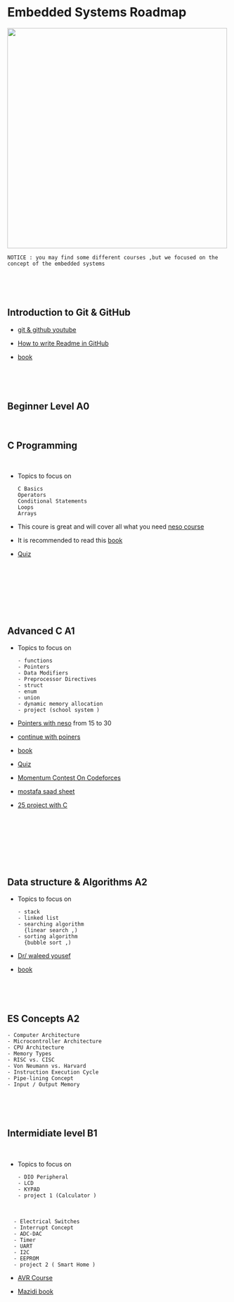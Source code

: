 # Embedded Systems Roadmap

<img src ="https://github.com/mmmmm222/Road-maps/assets/95083236/d1410caa-14e4-4524-9daa-983437828632" width = "500" height = "500">

~~~
NOTICE : you may find some different courses ,but we focused on the concept of the embedded systems
~~~

<p>&nbsp;</p>
<p>&nbsp;</p>



## Introduction to Git & GitHub

* [git & github youtube ](https://www.youtube.com/watch?v=Q6G-J54vgKc&t=7346s)

* [How to write Readme in GitHub](https://www.youtube.com/watch?v=evz1LqEomTE)

* [book](https://drive.google.com/drive/folders/1kaEu_kqoa-nUY7j8gkvGcQLsUnFywqD8)

<p>&nbsp;</p>
<p>&nbsp;</p>


##  Beginner Level A0
<p>&nbsp;</p>
<!-- ******************************************************* -->
<!-- ******************************************************* -->
<!-- ******************************************************* -->
<!-- ******************************************************* -->

## C Programming


<p>&nbsp;</p>

* Topics to focus on
  ~~~
  C Basics
  Operators
  Conditional Statements
  Loops
  Arrays
  ~~~

* This coure is great and will cover all what you need
[neso course](https://www.youtube.com/playlist?list=PLBlnK6fEyqRggZZgYpPMUxdY1CYkZtARR)

* It is recommended to read this 
[book](https://drive.google.com/file/d/1QJ39CZGrgYXs7onVxsgBOCU0gyl-_iRc/view?usp=drive_link)

* [Quiz](https://docs.google.com/forms/d/1DP4u-1MJ0XsEjqLOiJUiQHKQy11yjFofRW--Vm-704U/edit)

<p>&nbsp;</p>
<p>&nbsp;</p>
<!-- ******************************************************* -->
<!-- ******************************************************* -->
<!-- ******************************************************* -->
<!-- ******************************************************* -->
<!-- To make an embty line -->
<p>&nbsp;</p>
<p>&nbsp;</p>

<!-- ******************************************************* -->
<!-- ******************************************************* -->
<!-- ******************************************************* -->
<!-- ******************************************************* -->

## Advanced C  A1

* Topics to focus on
  ~~~
  - functions
  - Pointers
  - Data Modifiers
  - Preprocessor Directives
  - struct
  - enum
  - union
  - dynamic memory allocation
  - project (school system )
  ~~~


* [Pointers with neso](https://www.youtube.com/playlist?list=PLBlnK6fEyqRj9lld8sWIUNwlKfdUoPd1Y) from 15 to 30

* [continue with poiners](https://www.youtube.com/playlist?list=PL2_aWCzGMAwLZp6LMUKI3cc7pgGsasm2_)

* [book](https://drive.google.com/file/d/15c38tNQJIIiem_PQErl_oHzkXc9ly8Fu/view)

* [Quiz](https://docs.google.com/forms/d/1nKyrX9jb3dwwc_eUdiFucdp8qfo80etQ-b_wPP_pQl0/edit)

* [Momentum Contest On Codeforces](https://codeforces.com/group/tSRXotgMUm/contest/432087)

* [mostafa saad sheet](https://docs.google.com/spreadsheets/d/1iJZWP2nS_OB3kCTjq8L6TrJJ4o-5lhxDOyTaocSYc-k/edit#gid=84654839)

* [25 project with C](https://www.geeksforgeeks.org/c-projects/)
  
<p>&nbsp;</p>
<p>&nbsp;</p>

<!-- ******************************************************* -->
<!-- ******************************************************* -->
<!-- ******************************************************* -->
<!-- ******************************************************* -->

  
<p>&nbsp;</p>
<p>&nbsp;</p>
<!-- ******************************************************* -->
<!-- ******************************************************* -->
<!-- ******************************************************* -->
<!-- ******************************************************* -->

## Data structure & Algorithms  A2

* Topics to focus on
  ~~~
  - stack
  - linked list
  - searching algorithm
    {linear search ,)
  - sorting algorithm
    {bubble sort ,)
  ~~~
  
* [Dr/ waleed yousef](https://www.youtube.com/playlist?list=PLoK2Lr1miEm-5zCzKE8siQezj9rvQlnca)

* [book](https://drive.google.com/drive/folders/1kaEu_kqoa-nUY7j8gkvGcQLsUnFywqD8)

<p>&nbsp;</p>
<p>&nbsp;</p>

## ES Concepts  A2

  ~~~
  - Computer Architecture
  - Microcontroller Architecture
  - CPU Architecture
  - Memory Types
  - RISC vs. CISC
  - Von Neumann vs. Harvard
  - Instruction Execution Cycle
  - Pipe-lining Concept
  - Input / Output Memory
  ~~~

<p>&nbsp;</p>
<p>&nbsp;</p>


## Intermidiate level B1

<p>&nbsp;</p>

* Topics to focus on
  ~~~
  - DIO Peripheral
  - LCD
  - KYPAD
  - project 1 (Calculator )
  ~~~
<p>&nbsp;</p>

  ~~~
    - Electrical Switches
    - Interrupt Concept
    - ADC-DAC
    - Timer
    - UART
    - I2C
    - EEPROM
    - project 2 ( Smart Home )
  ~~~

  
 * [AVR Course](https://www.youtube.com/playlist?list=PLoiqjtgvXf9e2VJk8GWEXwECPM_7JRwkE)
 
 * [Mazidi book](https://drive.google.com/file/d/1zIbACN0ewcPSs0gRzlMu8bCPTVI5U8BI/view?usp=drive_link)
 
 
